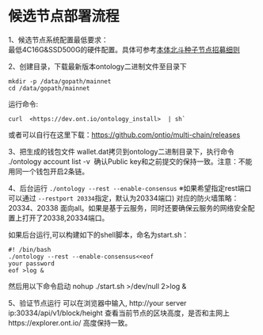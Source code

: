 #  候选节点部署流程 

1、候选节点系统配置最低要求：  
    最低4C16G&SSD500G的硬件配置。具体可参考[本体北斗种子节点招募细则](https://mp.weixin.qq.com/s?__biz=MzUzMTQzMDU0OQ==&mid=2247483937&idx=1&sn=596f5ccda9ada5a5ff191bd89f51d2e3&chksm=fa43efdbcd3466cda8f8d3c9f674ea740c2f6824078d62ffd0cbbb234d2194fcd4b991227223&mpshare=1&scene=1&srcid=07247zVR33euoPiWHIlhnnxA#rd) 

2、创建目录，下载最新版本ontology二进制文件至目录下
```
mkdir -p /data/gopath/mainnet
cd /data/gopath/mainnet
```
运行命令: 
```
curl  <https://dev.ont.io/ontology_install>  | sh`
```
   或者可以自行在这里下载：<https://github.com/ontio/multi-chain/releases> 

3、把生成的钱包文件 wallet.dat拷贝到ontology二进制目录下，执行命令 ./ontology account list -v  确认Public key和之前提交的保持一致。注意：不能用同一个钱包开启2条链。

4、后台运行 `./ontology --rest --enable-consensus`
    ※如果希望指定rest端口可以通过 `--restport 20334`指定，默认为20334端口)
   对应的防火墙策略：20334、20338 面向all。如果是基于云服务，同时还要确保云服务的网络安全配置上打开了20338,20334端口。

   如果后台运行,可以构建如下的shell脚本，命名为start.sh：
```
#! /bin/bash
./ontology --rest --enable-consensus<<eof
your password
eof >log &
```
然后用以下命令启动
nohup ./start.sh >/dev/null 2>log &

5、验证节点运行
    可以在浏览器中输入, http://your server ip:30334/api/v1/block/height 查看当前节点的区块高度，是否和主网上https://explorer.ont.io/  高度保持一致。
